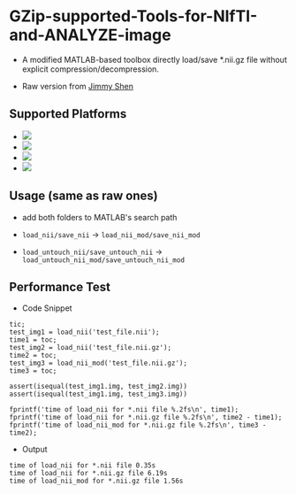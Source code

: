 # GZip-supported-Tools-for-NIfTI-and-ANALYZE-image

* A modified MATLAB-based toolbox directly load/save *.nii.gz file without explicit compression/decompression.

* Raw version from [Jimmy Shen](https://www.mathworks.com/matlabcentral/fileexchange/8797-tools-for-nifti-and-analyze-image)


Supported Platforms
----------------
*  ![](https://img.shields.io/static/v1?label=Platform&message=Windows-x64&color=green)
*  ![](https://img.shields.io/static/v1?label=Platform&message=Windows-x32&color=green)
*  ![](https://img.shields.io/static/v1?label=Platform&message=Linux-x64&color=green)
*  ![](https://img.shields.io/static/v1?label=Platform&message=MacOS-x64&color=green)


Usage (same as raw ones)
------------------------
* add both folders to MATLAB's search path

* `load_nii/save_nii` &rarr; `load_nii_mod/save_nii_mod`

* `load_untouch_nii/save_untouch_nii` &rarr; `load_untouch_nii_mod/save_untouch_nii_mod`

Performance Test
------------------
* Code Snippet

```
tic;
test_img1 = load_nii('test_file.nii');
time1 = toc;
test_img2 = load_nii('test_file.nii.gz');
time2 = toc;
test_img3 = load_nii_mod('test_file.nii.gz');
time3 = toc;

assert(isequal(test_img1.img, test_img2.img))
assert(isequal(test_img1.img, test_img3.img))

fprintf('time of load_nii for *.nii file %.2fs\n', time1);
fprintf('time of load_nii for *.nii.gz file %.2fs\n', time2 - time1);
fprintf('time of load_nii_mod for *.nii.gz file %.2fs\n', time3 - time2);
```

* Output
```
time of load_nii for *.nii file 0.35s
time of load_nii for *.nii.gz file 6.19s
time of load_nii_mod for *.nii.gz file 1.56s
```
